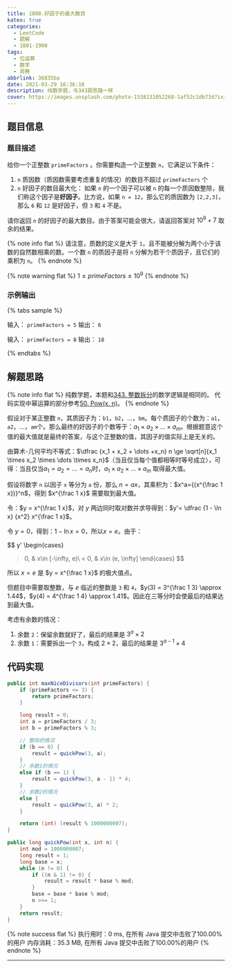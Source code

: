 ```yaml
---
title: 1808.好因子的最大数目
katex: true
categories:
  - LeetCode
  - 题解
  - 1801-1900
tags:
  - 位运算
  - 数学
  - 周赛
abbrlink: 36835ba
date: 2021-03-29 16:36:18
description: 纯数学题，与343题思路一样
cover: https://images.unsplash.com/photo-1538131052268-1af52c1db73d?ixid=MXwxMjA3fDB8MHx0b3BpYy1mZWVkfDE0fGJvOGpRS1RhRTBZfHxlbnwwfHx8&ixlib=rb-1.2.1&auto=format&fit=crop&w=500&q=60
---
```


## 题目信息

### 题目描述

给你一个正整数 `primeFactors` 。你需要构造一个正整数 `n`，它满足以下条件：

1. `n` 质因数（质因数需要考虑重复的情况）的数目不超过 `primeFactors` 个
2. `n` 好因子的数目最大化： 如果 `n` 的一个因子可以被 `n` 的每一个质因数整除，我们称这个因子是**好因子**。比方说，如果 `n = 12`，那么它的质因数为 `[2,2,3]`，那么 `6` 和 `12` 是好因子，但 `3` 和 `4` 不是。

请你返回 `n` 的好因子的最大数目。由于答案可能会很大，请返回答案对 $10^9 + 7$ 取余的结果。

{% note info flat %}
请注意，质数的定义是大于 `1`，且不能被分解为两个小于该数的自然数相乘的数。一个数 `n` 的质因子是将 `n` 分解为若干个质因子，且它们的乘积为 `n`。
{% endnote %}

{% note warning flat %}
$1 \le primeFactors \le 10^9$
{% endnote %}

### 示例输出

{% tabs sample %}
<!-- tab 示例输出1 -->
输入： `primeFactors = 5`
输出： `6`
<!-- endtab -->

<!-- tab 示例输出2 -->
输入： `primeFactors = 8`
输出： `18`
<!-- endtab -->
{% endtabs %}

## 解题思路

{% note info flat %}
纯数学题，本题和[343. 整数拆分](https://leetcode-cn.com/problems/integer-break/)的数学逻辑是相同的。
代码实现中幂运算的部分参考[50. Pow(x, n)](https://leetcode-cn.com/problems/powx-n/)。
{% endnote %}

假设对于某正整数 `n`，其质因子为：`b1`，`b2`，$\dots$，`bm`。每个质因子的个数为：`a1`，`a2`，$\dots$，`am`个。那么最终的好因子的个数等于：$a_1\times a_2\times \dots \times a_m$。根据题意这个值的最大值就是最终的答案，与这个正整数的值，其因子的值实际上是无关的。

由算术-几何平均不等式：$\dfrac {x_1 + x_2 + \dots +x_n} n \ge \sqrt[n]{x_1 \times x_2 \times \dots \times x_n}$（当且仅当每个值都相等时等号成立），可得：当且仅当$a_1=a_2=\dots=a_n$时，$a_1\times a_2\times \dots \times a_m$ 取得最大值。

假设将数字 `n` 以因子 `x` 等分为 `a` 份，那么 $n = ax$，其乘积为：$x^a={(x^{\frac 1 x})}^n$，得到 $x^{\frac 1 x}$ 需要取到最大值。

令：$y = x^{\frac 1 x}$，对 $y$ 两边同时取对数并求导得到：$y'= \dfrac {1 - \ln x} {x^2} x^{\frac 1 x}$。

令 $y = 0$，得到：$1 - \ln x = 0$，所以$x = e$。由于：

$$
y'
\begin{cases}
> 0, & x\in [-\infty, e)\\
< 0, & x\in (e, \infty]
\end{cases}
$$

所以 $x=e$ 是 $y = x^{\frac 1 x}$ 的极大值点。

但题目中需要取整数，与 $e$ 临近的整数是 `3` 和 `4`，$y(3) = 3^{\frac 1 3} \approx 1.44$，$y(4) = 4^{\frac 1 4} \approx 1.41$。因此在三等分时会使最后的结果达到最大值。

考虑有余数的情况：
1. 余数 `2`：保留余数就好了，最后的结果是 $3^a \times 2$
2. 余数 `1`：需要拆出一个 `3`，构成 $2 \times 2$，最后的结果是 $3^{a - 1} \times 4$

## 代码实现

```java
public int maxNiceDivisors(int primeFactors) {
    if (primeFactors <= 3) {
        return primeFactors;
    }

    long result = 0;
    int a = primeFactors / 3;
    int b = primeFactors % 3;

    // 整除的情况
    if (b == 0) {
        result = quickPow(3, a);
    }
    // 余数1的情况
    else if (b == 1) {
        result = quickPow(3, a - 1) * 4;
    }
    // 余数2的情况
    else {
        result = quickPow(3, a) * 2;
    }

    return (int) (result % 1000000007);
}

public long quickPow(int x, int n) {
    int mod = 1000000007;
    long result = 1;
    long base = x;
    while (n != 0) {
        if ((n & 1) != 0) {
            result = result * base % mod;
        }
        base = base * base % mod;
        n >>= 1;
    }
    return result;
}
```

{% note success flat %}
执行用时：0 ms, 在所有 Java 提交中击败了100.00%的用户
内存消耗：35.3 MB, 在所有 Java 提交中击败了100.00%的用户
{% endnote %}

---
